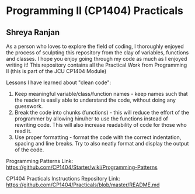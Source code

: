 # Programming II (CP1404) Practicals

## Shreya Ranjan

As a person who loves to explore the field of coding, I thoroughly enjoyed the process of sculpting this repository from
the clay of variables, functions and classes. I hope you enjoy going through my code as much as I enjoyed writing it!
This repository contains all the Practical Work from Programming II (this is part of the JCU CP1404 Module)

Lessons I have learned about "clean code":

1. Keep meaningful variable/class/function names - keep names such that the reader is easily able to understand the
   code, without doing any guesswork.
2. Break the code into chunks (functions) - this will reduce the effort of the programmer by allowing him/her to use the
   functions instead of rewriting code. This will also increase readability of code for those who read it.
3. Use proper formatting - format the code with the correct indentation, spacing and line breaks. Try to also neatly
   format and display the output of the code.

Programming Patterns Link: https://github.com/CP1404/Starter/wiki/Programming-Patterns

CP1404 Practicals Instructions Repository Link: https://github.com/CP1404/Practicals/blob/master/README.md

